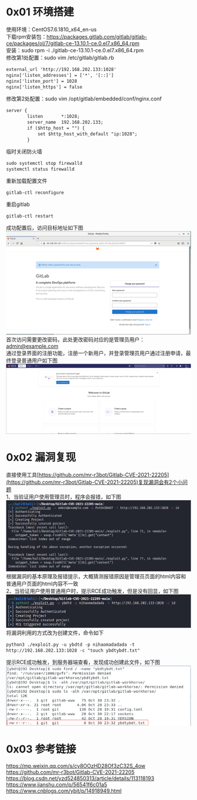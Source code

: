 # 0x01 环境搭建
使用环境：CentOS7.6.1810_x64_en-us  
下载rpm安装包：https://packages.gitlab.com/gitlab/gitlab-ce/packages/ol/7/gitlab-ce-13.10.1-ce.0.el7.x86_64.rpm  
安装：sudo rpm -i ./gitlab-ce-13.10.1-ce.0.el7.x86_64.rpm  
修改第1处配置：sudo vim /etc/gitlab/gitlab.rb
```
external_url 'http://192.168.202.133:1028'
nginx['listen_addresses'] = ['*', '[::]']
nginx['listen_port'] = 1028
nginx['listen_https'] = false
```
修改第2处配置：sudo vim /opt/gitlab/embedded/conf/nginx.conf
```
server {
        listen       *:1028;
        server_name  192.168.202.133;
        if ($http_host = "") {
            set $http_host_with_default "ip:1028";
        }
```
临时关闭防火墙
```
sudo systemctl stop firewalld
systemctl status firewalld
```
重新加载配置文件
```
gitlab-ctl reconfigure
```
重启gitlab
```
gitlab-ctl restart
```
成功配置后，访问目标地址如下图  
![image](./pic/1.png)  
首次访问需要更改密码，此处更改密码对应的是管理员用户：admin@example.com  
通过登录界面的注册功能，注册一个新用户，并登录管理员用户通过注册申请，最终登录普通用户如下图  
![image](./pic/2.png)  
# 0x02 漏洞复现
直接使用工具[https://github.com/mr-r3bot/Gitlab-CVE-2021-22205](https://github.com/mr-r3bot/Gitlab-CVE-2021-22205)复现漏洞会有2个小问题  
1、当验证用户使用管理员时，程序会报错，如下图  
![image](./pic/a.png)  
根据漏洞的基本原理及报错提示，大概猜测报错原因是管理员页面的html内容和普通用户页面的html内容不一致  
2、当验证用户使用普通用户时，提示RCE成功触发，但是没有回显，如下图  
![image](./pic/3.png)  
将漏洞利用的方式改为创建文件，命令如下
```
python3 ./exploit.py -u ybdtd -p nihaomadadada -t http://192.168.202.133:1028 -c "touch ybdtybdt.txt"
```
提示RCE成功触发，到服务器端查看，发现成功创建此文件，如下图  
![image](./pic/4.png)  
# 0x03 参考链接
https://mp.weixin.qq.com/s/cy8OOzHD28Of3zC32S_4ow  
https://github.com/mr-r3bot/Gitlab-CVE-2021-22205  
https://blog.csdn.net/yzd524850313/article/details/113118193  
https://www.jianshu.com/p/56541f6c01a5  
https://www.cnblogs.com/ybit/p/14918949.html  
